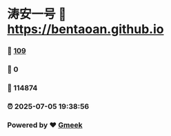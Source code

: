 # 涛安一号 :link: https://bentaoan.github.io 
### :page_facing_up: [109](https://bentaoan.github.io/tag.html) 
### :speech_balloon: 0 
### :hibiscus: 114874 
### :alarm_clock: 2025-07-05 19:38:56 
### Powered by :heart: [Gmeek](https://github.com/Meekdai/Gmeek)
